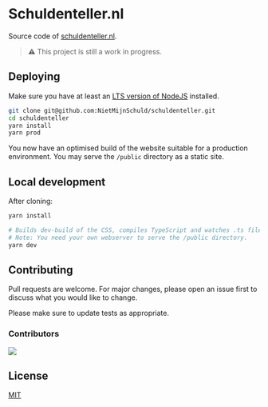 # Schuldenteller.nl

Source code of [schuldenteller.nl](https://schuldenteller.nl).

> ⚠️ This project is still a work in progress.


## Deploying

Make sure you have at least an [LTS version of NodeJS](https://nodejs.org/) installed.

```bash
git clone git@github.com:NietMijnSchuld/schuldenteller.git
cd schuldenteller
yarn install
yarn prod
```

You now have an optimised build of the website suitable for a production environment.
You may serve the `/public` directory as a static site.

## Local development

After cloning:

```bash
yarn install

# Builds dev-build of the CSS, compiles TypeScript and watches .ts files.
# Note: You need your own webserver to serve the /public directory.
yarn dev
```

## Contributing
Pull requests are welcome. For major changes, please open an issue first to discuss what you would like to change.

Please make sure to update tests as appropriate.

### Contributors

<a href="https://github.com/NietMijnSchuld/schuldenteller/graphs/contributors">
  <img src="https://contributors-img.web.app/image?repo=NietMijnSchuld/schuldenteller" />
</a>

## License
[MIT](https://choosealicense.com/licenses/mit/)
